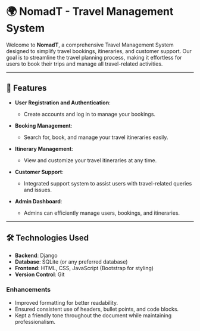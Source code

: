 # 🌍 NomadT - Travel Management System

Welcome to **NomadT**, a comprehensive Travel Management System designed to simplify travel bookings, itineraries, and customer support. Our goal is to streamline the travel planning process, making it effortless for users to book their trips and manage all travel-related activities.

---

## 🚀 Features

- **User Registration and Authentication**:
  - Create accounts and log in to manage your bookings.
  
- **Booking Management**:
  - Search for, book, and manage your travel itineraries easily.
  
- **Itinerary Management**:
  - View and customize your travel itineraries at any time.
  
- **Customer Support**:
  - Integrated support system to assist users with travel-related queries and issues.
  
- **Admin Dashboard**:
  - Admins can efficiently manage users, bookings, and itineraries.

---

## 🛠️ Technologies Used

- **Backend**: Django
- **Database**: SQLite (or any preferred database)
- **Frontend**: HTML, CSS, JavaScript (Bootstrap for styling)
- **Version Control**: Git

### Enhancements

- Improved formatting for better readability.
- Ensured consistent use of headers, bullet points, and code blocks.
- Kept a friendly tone throughout the document while maintaining professionalism.
